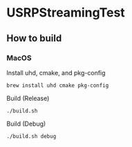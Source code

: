# USRPStreamingTest
 
## How to build

### MacOS

Install uhd, cmake, and pkg-config
```
brew install uhd cmake pkg-config
```

Build (Release)
```
./build.sh
```

Build (Debug)
```
./build.sh debug
```